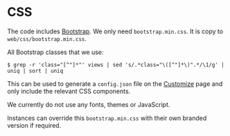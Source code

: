 # CSS
The code includes [Bootstrap](https://getbootstrap.com/). We only need
`bootstrap.min.css`. It is copy to `web/css/bootstrap.min.css`.

All Bootstrap classes that we use:

    $ grep -r 'class="[^"]*"' views | sed 's/.*class="\([^"]*\)".*/\1/g' | uniq | sort | uniq

This can be used to generate a `config.json` file on the 
[Customize](https://getbootstrap.com/customize/) page and only include the 
relevant CSS components.

We currently do not use any fonts, themes or JavaScript.

Instances can override this `bootstrap.min.css` with their own branded version
if required.
